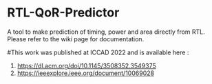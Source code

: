 # RTL-QoR-Predictor
A tool to make prediction of timing, power and area directly from RTL. Please refer to the wiki page for documentation.

#This work was published at ICCAD 2022 and is available here : 
1. https://dl.acm.org/doi/10.1145/3508352.3549375 
2. https://ieeexplore.ieee.org/document/10069028
